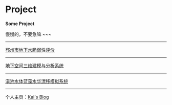 # Project

**Some Project**

慢慢的，不要急嘛 ~~~

<hr/>

<a href="javascript:void(0)">邳州市地下水脆弱性评价</a>

<hr/>

<a href="javascript:void(0)">地下空间三维建模与分析系统</a>

<hr/>

<a href="javascript:void(0)">滇池水体蓝藻水华漂移模拟系统</a>

<hr/>

个人主页：<a href="http://renkaigis.com/">Kai's Blog</a>
